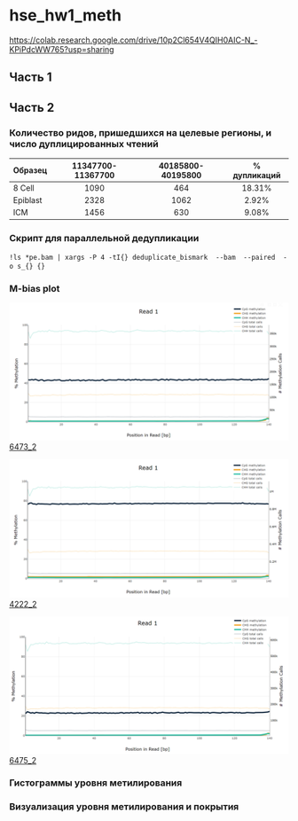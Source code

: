 # hse_hw1_meth
https://colab.research.google.com/drive/10p2Cl654V4QIH0AIC-N_-KPiPdcWW765?usp=sharing

## Часть 1

## Часть 2

### Количество ридов, пришедшихся на целевые регионы, и число дуплицированных чтений

| Образец | 11347700-11367700 | 40185800-40195800 | % дупликаций |
| :----- | :-: | :-: | :-: |
| 8 Cell | 1090 | 464 | 18.31% |
| Epiblast | 2328 | 1062 | 2.92% |
| ICM | 1456 | 630 | 9.08% |


### Скрипт для параллельной дедупликации

```
!ls *pe.bam | xargs -P 4 -tI{} deduplicate_bismark  --bam  --paired  -o s_{} {}
```

### M-bias plot

![6473_1](img/6473_1.png)
[6473_2](img/6473_2.png)

![4222_1](img/4222_1.png)
[4222_2](img/4222_2.png)

![6475_1](img/6475_1.png)
[6475_2](img/6475_2.png)

### Гистограммы уровня метилирования


### Визуализация уровня метилирования и покрытия


